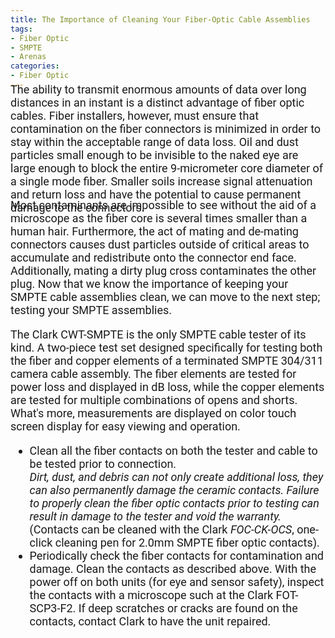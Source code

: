 ```yaml
---
title: The Importance of Cleaning Your Fiber-Optic Cable Assemblies
tags: 
- Fiber Optic
- SMPTE
- Arenas
categories: 
- Fiber Optic
---
```

<link href="https://fonts.googleapis.com/css?family=Roboto|Yanone+Kaffeesatz" rel="stylesheet">
<div style="font-family: 'Roboto', sans-serif; font-size: 18px; margin-top: -25px;">
The ability to transmit enormous amounts of data over long distances in an instant is a distinct advantage of fiber optic cables. Fiber installers, however, must ensure that contamination on the fiber connectors is minimized in order to stay within the acceptable range of data loss.  Oil and dust particles small enough to be invisible to the naked eye are large enough to block the entire 9-micrometer core diameter of a single mode fiber. Smaller soils increase signal attenuation and return loss and have the potential to cause permanent damage to the connectors.
</div>

<div style="font-family: 'Roboto', sans-serif; font-size: 18px; margin-top: -25px;">
Most contaminants are impossible to see without the aid of a microscope as the fiber core is several times smaller than a human hair. Furthermore, the act of mating 
and de-mating connectors causes dust particles outside of critical areas to accumulate and redistribute onto the connector end face. Additionally, mating a dirty plug cross contaminates the other plug.
Now that we know the importance of keeping your SMPTE cable assemblies clean, we can move to the next step; testing your SMPTE assemblies. 

The Clark CWT-SMPTE is the only SMPTE cable tester of its kind. A two-piece test set designed specifically for testing both the fiber and copper elements of a terminated SMPTE 304/311 camera cable assembly. The fiber elements are tested for power loss and displayed in dB loss, while the copper elements are tested for multiple combinations of opens and shorts. What's more, measurements are displayed on color touch screen display for easy viewing and operation.
<ul>
<li>Clean all the fiber contacts on both the tester and cable to be
tested prior to connection.</li>
<em>Dirt, dust, and debris can not only
create additional loss, they can also permanently damage
the ceramic contacts. Failure to properly clean the fiber optic contacts
prior to testing can result in damage to the tester and void the
warranty.</em>(Contacts can be cleaned with the Clark <em>FOC-CK-OCS</em>, one-click cleaning pen for 2.0mm SMPTE fiber optic contacts).
<li>
Periodically check the fiber contacts for contamination and
damage. Clean the contacts as described above. With the
power off on both units (for eye and sensor safety), inspect the
contacts with a microscope such at the Clark FOT-SCP3-F2. If
deep scratches or cracks are found on the contacts, contact Clark
to have the unit repaired.
</li>
</ul>
</div>
</div>
</div>
